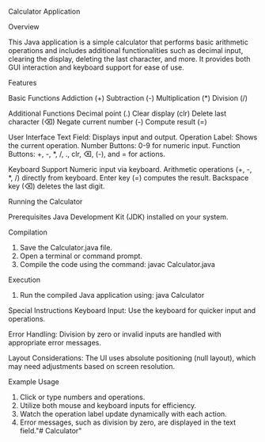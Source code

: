 Calculator Application

Overview

This Java application is a simple calculator that performs basic arithmetic operations and includes additional functionalities such as decimal input, clearing the display, deleting the last character, and more.  It provides both GUI interaction and keyboard support for ease of use.


Features

Basic Functions 
Addiction (+)
Subtraction (-)
Multiplication (*)
Division (/)

Additional Functions
Decimal point (.)
Clear display (clr)
Delete last character (⌫)
Negate current number (-)
Compute result (=)

User Interface
Text Field: Displays input and output.
Operation Label: Shows the current operation.
Number Buttons: 0-9 for numeric input.
Function Buttons: +, -, *, /, ., clr, ⌫, (-), and = for actions.

Keyboard Support
Numeric input via keyboard.
Arithmetic operations (+, -, *, /) directly from keyboard.
Enter key (=) computes the result.
Backspace key (⌫) deletes the last digit.


Running the Calculator

Prerequisites
Java Development Kit (JDK) installed on your system.

Compilation
1. Save the Calculator.java file.
2. Open a terminal or command prompt.
3. Compile the code using the command:
	javac Calculator.java

Execution
1. Run the compiled Java application using: 
	java Calculator

Special Instructions
Keyboard Input: Use the keyboard for quicker input and operations.

Error Handling: Division by zero or invalid inputs are handled with appropriate error messages.

Layout Considerations: The UI uses absolute positioning (null layout), which may need adjustments based on screen resolution.

Example Usage
1. Click or type numbers and operations.
2. Utilize both mouse and keyboard inputs for efficiency.
3. Watch the operation label update dynamically with each action.
4. Error messages, such as division by zero, are displayed in the text field."# Calculator" 
